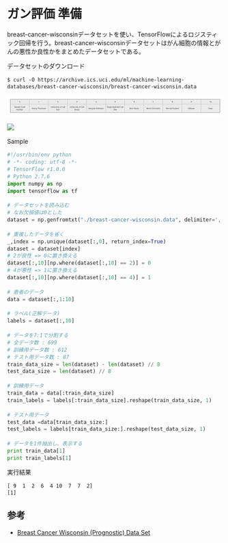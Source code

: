# ガン評価 準備

breast-cancer-wisconsinデータセットを使い、TensorFlowによるロジスティック回帰を行う。breast-cancer-wisconsinデータセットはがん細胞の情報とがんの悪性か良性かをまとめたデータセットである。

データセットのダウンロード

```
$ curl -O https://archive.ics.uci.edu/ml/machine-learning-databases/breast-cancer-wisconsin/breast-cancer-wisconsin.data
```

![](/img/cancer01.png)

![](/img/canger02.png)

Sample

```python
#!/usr/bin/env python
# -*- coding: utf-8 -*-
# TensorFlow r1.0.0
# Python 2.7.6
import numpy as np
import tensorflow as tf

# データセットを読み込む
# なお欠損値は0とした
dataset = np.genfromtxt("./breast-cancer-wisconsin.data", delimiter=',', dtype=np.uint32, filling_values=(0))

# 重複したデータを省く
_,index = np.unique(dataset[:,0], return_index=True)
dataset = dataset[index]
# 2が良性 => 0に置き換える
dataset[:,10][np.where(dataset[:,10] == 2)] = 0
# 4が悪性 => 1に置き換える
dataset[:,10][np.where(dataset[:,10] == 4)] = 1

# 患者のデータ
data = dataset[:,1:10]

# ラベル(正解データ)
labels = dataset[:,10]

# データを7:1で分割する
# 全データ数 : 699
# 訓練用データ数 : 612
# テスト用データ数 : 87
train_data_size = len(dataset) - len(dataset) // 8
test_data_size = len(dataset) // 8

# 訓練用データ
train_data = data[:train_data_size]
train_labels = labels[:train_data_size].reshape(train_data_size, 1)

# テスト用データ
test_data =data[train_data_size:]
test_labels = labels[train_data_size:].reshape(test_data_size, 1)

# データを1件抽出し、表示する
print train_data[1]
print train_labels[1]
```

実行結果

```
[ 9  1  2  6  4 10  7  7  2]
[1]
```

## 参考

* [Breast Cancer Wisconsin (Prognostic) Data Set](http://archive.ics.uci.edu/ml/datasets/Breast+Cancer+Wisconsin+(Prognostic))
